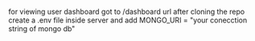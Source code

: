 for viewing user dashboard got to /dashboard url 
after cloning the repo create a .env file inside server and add MONGO_URI = "your conecction string of mongo db" 